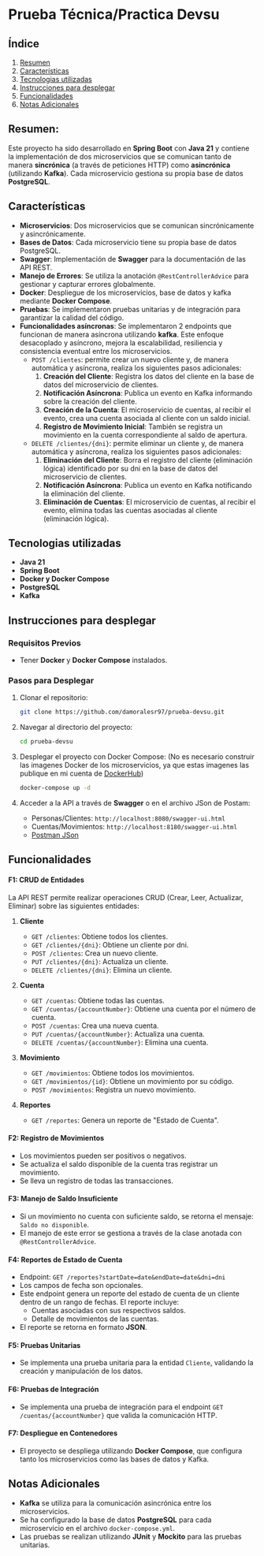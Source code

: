 # Prueba Técnica/Practica Devsu

## Índice
1. [Resumen](#resumen)
2. [Características](#características)
3. [Tecnologias utilizadas](#tecnologias-utilizadas)
4. [Instrucciones para desplegar](#instrucciones-para-desplegar)
5. [Funcionalidades](#funcionalidades)
6. [Notas Adicionales](#notas-adicionales)

## Resumen:

Este proyecto ha sido desarrollado en **Spring Boot** con **Java 21** y contiene la implementación de dos microservicios que se comunican tanto de manera **sincrónica** (a través de peticiones HTTP) como **asincrónica** (utilizando **Kafka**). Cada microservicio gestiona su propia base de datos **PostgreSQL**.

## Características

- **Microservicios**: Dos microservicios que se comunican sincrónicamente y asincrónicamente.
- **Bases de Datos**: Cada microservicio tiene su propia base de datos PostgreSQL.
- **Swagger**: Implementación de **Swagger** para la documentación de las API REST.
- **Manejo de Errores**: Se utiliza la anotación `@RestControllerAdvice` para gestionar y capturar errores globalmente.
- **Docker**: Despliegue de los microservicios, base de datos y kafka mediante **Docker Compose**.
- **Pruebas**: Se implementaron pruebas unitarias y de integración para garantizar la calidad del código.
- **Funcionalidades asíncronas**: Se implementaron 2 endpoints que funcionan de manera asíncrona utilizando **kafka**. Este enfoque desacoplado y asíncrono, mejora la escalabilidad, resiliencia y consistencia eventual entre los microservicios.
    - `POST /clientes`: permite crear un nuevo cliente y, de manera automática y asíncrona, realiza los siguientes pasos adicionales:
        1. **Creación del Cliente**: Registra los datos del cliente en la base de datos del microservicio de clientes.
        2. **Notificación Asíncrona**: Publica un evento en Kafka informando sobre la creación del cliente.
        3. **Creación de la Cuenta**: El microservicio de cuentas, al recibir el evento, crea una cuenta asociada al cliente con un saldo inicial.
        4. **Registro de Movimiento Inicial**: También se registra un movimiento en la cuenta correspondiente al saldo de apertura.
    - `DELETE /clientes/{dni}`: permite eliminar un cliente y, de manera automática y asíncrona, realiza los siguientes pasos adicionales:
        1. **Eliminación del Cliente**: Borra el registro del cliente (eliminación lógica) identificado por su dni en la base de datos del microservicio de clientes.
        2. **Notificación Asíncrona**: Publica un evento en Kafka notificando la eliminación del cliente.
        3. **Eliminación de Cuentas**: El microservicio de cuentas, al recibir el evento, elimina todas las cuentas asociadas al cliente (eliminación lógica).

## Tecnologias utilizadas

- **Java 21**
- **Spring Boot**
- **Docker y Docker Compose**
- **PostgreSQL**
- **Kafka**

## Instrucciones para desplegar

### Requisitos Previos

- Tener **Docker** y **Docker Compose** instalados.

### Pasos para Desplegar

1. Clonar el repositorio:
    ```bash
    git clone https://github.com/damoralesr97/prueba-devsu.git
    ```

2. Navegar al directorio del proyecto:
    ```bash
    cd prueba-devsu
    ```

3. Desplegar el proyecto con Docker Compose: (No es necesario construir las imagenes Docker de los microservicios, ya que estas imagenes las publique en mi cuenta de [DockerHub](https://hub.docker.com/u/damoralesr97))
    ```bash
    docker-compose up -d
    ```

4. Acceder a la API a través de **Swagger** o en el archivo JSon de Postam:
    - Personas/Clientes: `http://localhost:8080/swagger-ui.html`
    - Cuentas/Movimientos: `http://localhost:8180/swagger-ui.html`
    - [Postman JSon](Devsu.postman_collection.json)

## Funcionalidades

#### F1: CRUD de Entidades

La API REST permite realizar operaciones CRUD (Crear, Leer, Actualizar, Eliminar) sobre las siguientes entidades:

1. **Cliente**
   - `GET /clientes`: Obtiene todos los clientes.
   - `GET /clientes/{dni}`: Obtiene un cliente por dni.
   - `POST /clientes`: Crea un nuevo cliente.
   - `PUT /clientes/{dni}`: Actualiza un cliente.
   - `DELETE /clientes/{dni}`: Elimina un cliente.

2. **Cuenta**
   - `GET /cuentas`: Obtiene todas las cuentas.
   - `GET /cuentas/{accountNumber}`: Obtiene una cuenta por el número de cuenta.
   - `POST /cuentas`: Crea una nueva cuenta.
   - `PUT /cuentas/{accountNumber}`: Actualiza una cuenta.
   - `DELETE /cuentas/{accountNumber}`: Elimina una cuenta.

3. **Movimiento**
   - `GET /movimientos`: Obtiene todos los movimientos.
   - `GET /movimientos/{id}`: Obtiene un movimiento por su código.
   - `POST /movimientos`: Registra un nuevo movimiento.

4. **Reportes**
   - `GET /reportes`: Genera un reporte de "Estado de Cuenta".

#### F2: Registro de Movimientos
- Los movimientos pueden ser positivos o negativos.
- Se actualiza el saldo disponible de la cuenta tras registrar un movimiento.
- Se lleva un registro de todas las transacciones.

#### F3: Manejo de Saldo Insuficiente
- Si un movimiento no cuenta con suficiente saldo, se retorna el mensaje: `Saldo no disponible`.
- El manejo de este error se gestiona a través de la clase anotada con `@RestControllerAdvice`.

#### F4: Reportes de Estado de Cuenta
- Endpoint: `GET /reportes?startDate=date&endDate=date&dni=dni`
- Los campos de fecha son opcionales.
- Este endpoint genera un reporte del estado de cuenta de un cliente dentro de un rango de fechas. El reporte incluye:
  - Cuentas asociadas con sus respectivos saldos.
  - Detalle de movimientos de las cuentas.
- El reporte se retorna en formato **JSON**.

#### F5: Pruebas Unitarias
- Se implementa una prueba unitaria para la entidad `Cliente`, validando la creación y manipulación de los datos.

#### F6: Pruebas de Integración
- Se implementa una prueba de integración para el endpoint `GET /cuentas/{accountNumber}` que valida la comunicación HTTP.

#### F7: Despliegue en Contenedores
- El proyecto se despliega utilizando **Docker Compose**, que configura tanto los microservicios como las bases de datos y Kafka.

## Notas Adicionales

- **Kafka** se utiliza para la comunicación asincrónica entre los microservicios.
- Se ha configurado la base de datos **PostgreSQL** para cada microservicio en el archivo `docker-compose.yml`.
- Las pruebas se realizan utilizando **JUnit** y **Mockito** para las pruebas unitarias.

